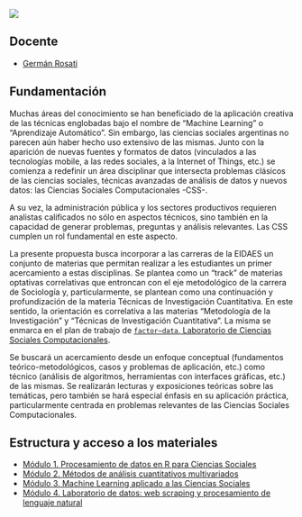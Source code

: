 ![](./imgs/LOGO-FactorData-Color.jpg)

## Docente
- [Germán Rosati](https://gefero.github.io/)

## Fundamentación
Muchas áreas del conocimiento se han beneficiado de la aplicación creativa de las técnicas englobadas bajo el nombre de “Machine Learning” o “Aprendizaje Automático”. Sin embargo, las ciencias sociales argentinas no parecen aún haber hecho uso extensivo de las mismas. Junto con la aparición de nuevas fuentes y formatos de datos (vinculados a las tecnologías mobile, a las redes sociales, a la Internet of Things, etc.) se comienza a redefinir un área disciplinar que intersecta problemas clásicos de las ciencias sociales, técnicas avanzadas de análisis de datos y nuevos datos: las Ciencias Sociales Computacionales -CSS-.

A su vez, la administración pública y los sectores productivos requieren analistas calificados no sólo en aspectos técnicos, sino también en la capacidad de generar problemas, preguntas y análisis relevantes. Las CSS cumplen un rol fundamental en este aspecto.

La presente propuesta busca incorporar a las carreras de la EIDAES un conjunto de materias que permitan realizar a les estudiantes un primer acercamiento a estas disciplinas. Se plantea como un “track” de materias optativas correlativas que entroncan con el eje metodológico de la carrera de Sociología y, particularmente, se plantean como una continuación y profundización de la materia Técnicas de Investigación Cuantitativa. En este sentido, la orientación es correlativa a las materias “Metodología de la Investigación” y “Técnicas de Investigación Cuantitativa”. La misma se enmarca en el plan de trabajo de [`factor~data`, Laboratorio de Ciencias Sociales Computacionales](https://factor-data.netlify.app/).

Se buscará un acercamiento desde un enfoque conceptual (fundamentos teórico-metodológicos, casos y problemas de aplicación, etc.) como técnico (análisis de algoritmos, herramientas con interfaces gráficas, etc.) de las mismas. Se realizarán lecturas y exposiciones teóricas sobre las temáticas, pero también se hará especial énfasis en su aplicación práctica, particularmente centrada en problemas relevantes de las Ciencias Sociales Computacionales.

## Estructura y acceso a los materiales
- [Módulo 1. Procesamiento de datos en R para Ciencias Sociales ](./M1/M1.md)
- [Módulo 2. Métodos de análisis cuantitativos multivariados](./M2/M2.md)
- [Módulo 3. Machine Learning aplicado a las Ciencias Sociales](./M3/M3.md)
- [Módulo 4. Laboratorio de datos: web scraping y procesamiento de lenguaje natural](./M4/M4.md)
